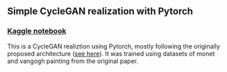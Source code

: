 ## Simple CycleGAN realization with Pytorch
### [Kaggle notebook](https://www.kaggle.com/code/kb7354/cyclegan/notebook)

This is a CycleGAN realiztion using Pytorch, mostly following the originally proposed architecture
([see here](https://junyanz.github.io/CycleGAN/)). It was trained using datasets of monet and vangogh
painting from the original paper.